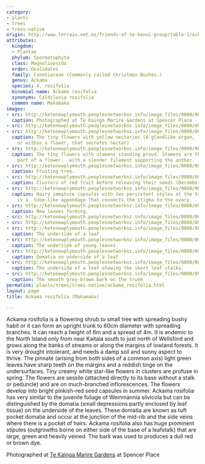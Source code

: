 ```yaml
---
category:
- plants
- trees
- trees-native
origin: http://www.terrain.net.nz/friends-of-te-henui-group/table-1/ackama-rosifolia-makamaka.html
attributes:
  kingdom:
  - Plantae
  phylum: Spermatophyta
  class: Magnoliopsida
  order: Oxalidales
  family: Cunoniaceae (Commonly called Christmas Bushes.)
  genus: Ackama
  species: A. rosifolia
  binomial name: Ackama rosifolia
  synonyms: Caldcluvia rosifolia
  common name: Makamaka
images:
- src: http://ketenewplymouth.peoplesnetworknz.info/image_files/0000/0003/8049/Ackama_rosifolia___Makamaka-015.JPG
  caption: Photographed at Te Kainga Marire Gardens at Spencer Place
- src: http://ketenewplymouth.peoplesnetworknz.info/image_files/0000/0003/8064/Ackama_rosifolia__Makamaka.JPG
- src: http://ketenewplymouth.peoplesnetworknz.info/image_files/0000/0003/8044/Ackama_rosifolia___Makamaka-011.JPG
  caption: The tiny flowers with yellow nectaries (A glandlike organ, located outside
    or within a flower, that secretes nectar)
- src: http://ketenewplymouth.peoplesnetworknz.info/image_files/0000/0003/8069/Ackama_rosifolia__Makamaka-001.JPG
  caption: The tiny flowers with stamens standing proud. Stamens are the pollen-producing
    part of a flower,  with a slender filament supporting the anther.
- src: http://ketenewplymouth.peoplesnetworknz.info/image_files/0000/0004/9854/Ackama_rosifolia__Makamaka.-004.JPG
  caption: Fruiting tree.
- src: http://ketenewplymouth.peoplesnetworknz.info/image_files/0000/0004/6554/Ackama_rosifolia__Makamaka__cluster_of_red_fruit.JPG
  caption: Clusters of red fruit before releasing their seeds.(December)
- src: http://ketenewplymouth.peoplesnetworknz.info/image_files/0000/0004/7064/Ackama_rosifolia__Makamaka__Caldcluvia_rosifolia.JPG
  caption: Hairy immature capsules with two persistent styles at the top.  A style
    is a  tube-like appendage that connects the stigma to the ovary.
- src: http://ketenewplymouth.peoplesnetworknz.info/image_files/0000/0004/9029/Ackama_rosifolia__Makamaka-001.JPG
  caption: New leaves forming.
- src: http://ketenewplymouth.peoplesnetworknz.info/image_files/0000/0003/8079/Ackama_rosifolia__Makamaka-003.JPG
- src: http://ketenewplymouth.peoplesnetworknz.info/image_files/0000/0004/9864/Ackama_rosifolia__Makamaka.-008.JPG
- src: http://ketenewplymouth.peoplesnetworknz.info/image_files/0000/0004/9859/Ackama_rosifolia__Makamaka.-005.JPG
  caption: The underside of a leaf.
- src: http://ketenewplymouth.peoplesnetworknz.info/image_files/0000/0004/9034/Ackama_rosifolia__Makamaka.JPG
  caption: The underside of young leaves.
- src: http://ketenewplymouth.peoplesnetworknz.info/image_files/0000/0003/8084/Ackama_rosifolia__Makamaka-004.JPG
  caption: Domatia on underside of a leaf
- src: http://ketenewplymouth.peoplesnetworknz.info/image_files/0000/0003/8074/Ackama_rosifolia__Makamaka-002.JPG
  caption: The underside of a leaf showing the short leaf stalks.
- src: http://ketenewplymouth.peoplesnetworknz.info/image_files/0000/0003/8034/Ackama_rosifolia___Makamaka-006.JPG
  caption: The smooth grey-brown bark on the trunk
permalink: plants/trees/trees-native/ackama_rosifolia.html
layout: page
title: Ackama rosifolia (Makamaka)

---
```

Ackama rosifolia is a flowering shrub to small tree with spreading bushy habit or it can form an upright trunk to 60cm diameter with spreading branches. It can reach a height of 6m and a spread of 4m. It is endemic to the North Island only from near Kaitaia south to just north of Wellsford and grows along the banks of streams or along the margins of lowland forests. It is very drought intolerant, and needs a damp soil and sunny aspect to thrive. The pinnate (arising from both sides of a common axis) light green leaves have sharp teeth on the margins and a reddish tinge on the undersurfaces. Tiny creamy white star-like flowers in clusters are profuse in spring. The flowers are sessile (attached directly to its base without a stalk or peduncle) and are on much-branched inflorescences. The flowers develop into bright pinkish-red seed capsules in summer. Ackama rosifolia has very similar to the juvenile foliage of Weinmannia silvicola but can be distinguished by the domatia (small depressions partly enclosed by leaf tissue) on the underside of the leaves. These domatia are known as tuft pocket domatia and occur at the junction of the mid-rib and the side veins where there is a pocket of hairs. Ackama rosifolia also has huge prominent stipules (outgrowths borne on either side of the base of a leafstalk) that are large, green and heavily veined. The bark was used to produces a dull red or brown dye.

Photographed at <a href="http://www.tekaingamarire.co.nz/" target="_blank">Te Kainga Marire Gardens</a> at Spencer Place

